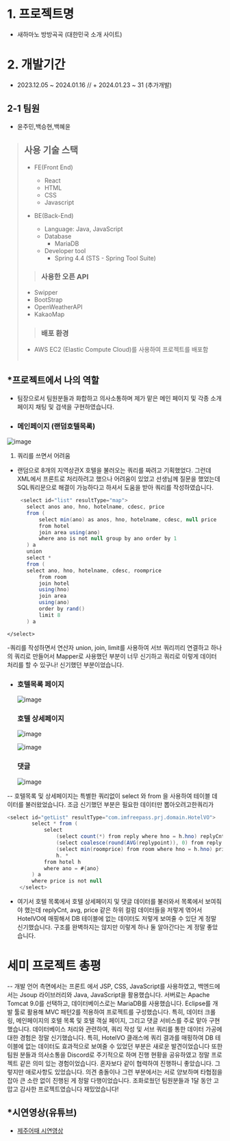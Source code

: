 
# 1. 프로젝트명
   - 새하마노 방방곡곡 (대한민국 소개 사이트)

# 2. 개발기간
  - 2023.12.05 ~ 2024.01.16 // + 2024.01.23 ~ 31 (추가개발)
## 2-1 팀원
 - 윤주민,백승현,백혜윤

> ## 사용 기술 스택
>  - FE(Front End)
>    - React
>    - HTML
>    - CSS
>    - Javascript
>    
>  - BE(Back-End)
>    - Language: Java, JavaScript
>    - Database
>      - MariaDB
>    - Developer tool
>      - Spring 4.4 (STS - Spring Tool Suite)
>
>
>>  ### 사용한 오픈 API
>  - Swipper
>  - BootStrap
>  - OpenWeatherAPI
>  - KakaoMap
>
>> ### 배포 환경
>  - AWS EC2 (Elastic Compute Cloud)를 사용하여 프로젝트를 배포함
<br><br>

##  *프로젝트에서 나의 역할
 - 팀장으로서 팀원분들과 화합하고 의사소통하며 제가 맡은 메인 페이지 및 각종 소개 페이지 채팅 및 검색을 구현하였습니다.

 - ### 메인페이지 (랜덤호텔목록) 
![image](https://github.com/whyj2m/Semi-Portfolio/assets/149341808/9fb53fbd-2a36-404b-92f7-28e764561f9a)

 1. 쿼리를 쓰면서 어려움
   - 랜덤으로 8개의 지역상관X 호텔을 불러오는 쿼리를 짜려고 기획했었다. 그런데 XML에서 프론트로 처리하려고 했으나 어려움이 있었고 선생님께 질문을 했었는데 SQL쿼리문으로 해결이 가능하다고 하셔서
      도움을 받아 쿼리를 작성하였습니다.

     ```java
      <select id="list" resultType="map">
		select anos ano, hno, hotelname, cdesc, price 
        from (
            select min(ano) as anos, hno, hotelname, cdesc, null price
            from hotel
            join area using(ano)
            where ano is not null group by ano order by 1
        ) a
        union
        select * 
        from (
        select ano, hno, hotelname, cdesc, roomprice
            from room 
            join hotel 
            using(hno) 
            join area 
            using(ano) 
            order by rand() 
            limit 8
        ) a
	</select>
-쿼리를 작성하면서 연산자 union, join, limit를 사용하여 서브 쿼리끼리 연결하고 하나의 쿼리로 만들어서 Mapper로 사용했던 부분이 너무 신기하고 쿼리로 이렇게 데이터 처리를 할 수 있구나! 신기했던 부분이었습니다.

   - ### 호텔목록 페이지
     ![image](https://github.com/whyj2m/Semi-Portfolio/assets/149341808/e0a02916-80f9-4d63-a76e-2f2a8af3be7f)

     ### 호텔 상세페이지
     ![image](https://github.com/whyj2m/Semi-Portfolio/assets/149341808/ee78d0cd-ffc3-4200-a843-a0a27aa2479c)

     ![image](https://github.com/whyj2m/Semi-Portfolio/assets/149341808/93e9fc85-5f2c-411c-aecc-881157bebe93)

     ### 댓글
     ![image](https://github.com/whyj2m/Semi-Portfolio/assets/149341808/06d43810-6d5a-4e44-a7aa-6e14492002ac)

-- 호텔목록 및 상세페이지는 특별한 쿼리없이 select 와 from 을 사용하여 테이블 데이터를 불러왔었습니다. 조금 신기했던 부분은 필요한 데이터만 뽑아오려고한쿼리가
```java
<select id="getList" resultType="com.imfreepass.prj.domain.HotelVO">
		select * from (
		    select 
		        (select count(*) from reply where hno = h.hno) replyCnt,
		        (select coalesce(round(AVG(replypoint)), 0) from reply where hno = h.hno) avg,					<!-- coalesce는 avg - null일떄 0으로 변환  -->
		        (select min(roomprice) from room where hno = h.hno) price,
		        h. *
		    from hotel h
		    where ano = #{ano}
		) a
		where price is not null
	</select>
```
- 여기서 호텔 목록에서 호텔 상세페이지 및 댓글 데이터를 불러와서 목록에서 보여줘야 했는데 replyCnt, avg, price 같은 하위 컬럼 데이터들을 저렇게 엮어서 HotelVO에 매핑해서 DB 테이블에 없는 데이터도 저렇게 보여줄 수 있단 게 정말 신기했습니다. 구조를 완벽하지는 않지만
이렇게 하나 둘 알아간다는 게 정말 좋았습니다.


# 세미 프로젝트 총평
-- 개발 언어 측면에서는 프론트 에서 JSP, CSS, JavaScript를 사용하였고, 백엔드에서는 Jsoup 라이브러리와 Java, JavaScript을 활용했습니다. 
	서버로는 Apache Tomcat 9.0를 선택하고, 데이터베이스로는 MariaDB를 사용했습니다. Eclipse를 개발 툴로 활용해  MVC 패턴2를 적용하여 프로젝트를 구성했습니다.
	특히, 데이터 크롤링, 메인페이지의 호텔 목록 및 호텔 객실 페이지, 그리고 댓글 서비스를 주로 맡아 구현했습니다. 
	데이터베이스 처리와 관련하여, 쿼리 작성 및 서브 쿼리를 통한 데이터 가공에 대한 경험은 정말 신기했습니다. 특히, HotelVO 클래스에 쿼리 결과를 매핑하여 DB 테이블에 없는 데이터도 효과적으로 보여줄 수 있었던 부분은 새로운 발견이었습니다
	또한 팀원 분들과 의사소통을 Discord로 주기적으로 하며 진행 현황을 공유하였고 정말 프로젝트 같은 의미 있는 경험이었습니다. 혼자보다 같이 협력하여 진행하니 좋았습니다. 그렇지만 애로사항도 있었습니다. 의견 충돌이나 그런 부분에서는 서로 양보하며
	타협점을 잡아 큰 소란 없이 진행된 게 정말 다행이었습니다. 조화로웠던 팀원분들과 1달 동안 고맙고 감사한 프로젝트였습니다 재밌었습니다!
##  *시연영상(유튜브)

- [제주어때 시연영상](https://youtube.com)
